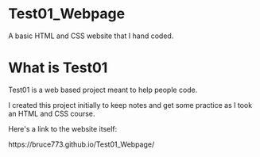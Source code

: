# Test01_Webpage
A basic HTML and CSS website that I hand coded. 
<h1>What is Test01</h1>
<p>Test01 is a web based project meant to help people code.</p>
<p>I created this project initially to keep notes and get some practice as I took an HTML and CSS course.</p>
<p>Here's a link to the website itself:</p>
https://bruce773.github.io/Test01_Webpage/
